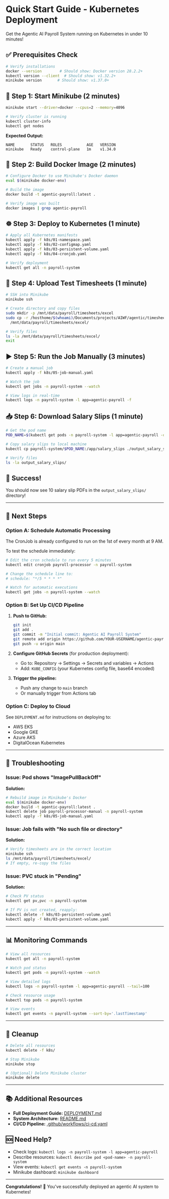 # Quick Start Guide - Kubernetes Deployment

Get the Agentic AI Payroll System running on Kubernetes in under 10 minutes!

## ✅ Prerequisites Check

```bash
# Verify installations
docker --version        # Should show: Docker version 28.2.2+
kubectl version --client  # Should show: v1.32.2+
minikube version       # Should show: v1.37.0+
```

## 🚀 Step 1: Start Minikube (2 minutes)

```bash
minikube start --driver=docker --cpus=2 --memory=4096

# Verify cluster is running
kubectl cluster-info
kubectl get nodes
```

**Expected Output:**
```
NAME       STATUS   ROLES           AGE   VERSION
minikube   Ready    control-plane   1m    v1.34.0
```

## 🐳 Step 2: Build Docker Image (2 minutes)

```bash
# Configure Docker to use Minikube's Docker daemon
eval $(minikube docker-env)

# Build the image
docker build -t agentic-payroll:latest .

# Verify image was built
docker images | grep agentic-payroll
```

## ☸️ Step 3: Deploy to Kubernetes (1 minute)

```bash
# Apply all Kubernetes manifests
kubectl apply -f k8s/01-namespace.yaml
kubectl apply -f k8s/02-configmap.yaml
kubectl apply -f k8s/03-persistent-volume.yaml
kubectl apply -f k8s/04-cronjob.yaml

# Verify deployment
kubectl get all -n payroll-system
```

## 📁 Step 4: Upload Test Timesheets (1 minute)

```bash
# SSH into Minikube
minikube ssh

# Create directory and copy files
sudo mkdir -p /mnt/data/payroll/timesheets/excel
sudo cp -r /hosthome/$(whoami)/Documents/projects/AIWF/agentic/timesheets/excel/* \
  /mnt/data/payroll/timesheets/excel/

# Verify files
ls -la /mnt/data/payroll/timesheets/excel/
exit
```

## ▶️ Step 5: Run the Job Manually (3 minutes)

```bash
# Create a manual job
kubectl apply -f k8s/05-job-manual.yaml

# Watch the job
kubectl get jobs -n payroll-system --watch

# View logs in real-time
kubectl logs -n payroll-system -l app=agentic-payroll -f
```

## 📥 Step 6: Download Salary Slips (1 minute)

```bash
# Get the pod name
POD_NAME=$(kubectl get pods -n payroll-system -l app=agentic-payroll -o jsonpath='{.items[0].metadata.name}')

# Copy salary slips to local machine
kubectl cp payroll-system/$POD_NAME:/app/salary_slips ./output_salary_slips

# Verify files
ls -la output_salary_slips/
```

## 🎉 Success!

You should now see 10 salary slip PDFs in the `output_salary_slips/` directory!

---

## 🔄 Next Steps

### Option A: Schedule Automatic Processing

The CronJob is already configured to run on the 1st of every month at 9 AM.

To test the schedule immediately:

```bash
# Edit the cron schedule to run every 5 minutes
kubectl edit cronjob payroll-processor -n payroll-system

# Change the schedule line to:
# schedule: "*/5 * * * *"

# Watch for automatic executions
kubectl get jobs -n payroll-system --watch
```

### Option B: Set Up CI/CD Pipeline

1. **Push to GitHub:**
   ```bash
   git init
   git add .
   git commit -m "Initial commit: Agentic AI Payroll System"
   git remote add origin https://github.com/YOUR-USERNAME/agentic-payroll.git
   git push -u origin main
   ```

2. **Configure GitHub Secrets** (for production deployment):
   - Go to: Repository → Settings → Secrets and variables → Actions
   - Add: `KUBE_CONFIG` (your Kubernetes config file, base64 encoded)

3. **Trigger the pipeline:**
   - Push any change to `main` branch
   - Or manually trigger from Actions tab

### Option C: Deploy to Cloud

See `DEPLOYMENT.md` for instructions on deploying to:
- AWS EKS
- Google GKE
- Azure AKS
- DigitalOcean Kubernetes

---

## 🐛 Troubleshooting

### Issue: Pod shows "ImagePullBackOff"

**Solution:**
```bash
# Rebuild image in Minikube's Docker
eval $(minikube docker-env)
docker build -t agentic-payroll:latest .
kubectl delete job payroll-processor-manual -n payroll-system
kubectl apply -f k8s/05-job-manual.yaml
```

### Issue: Job fails with "No such file or directory"

**Solution:**
```bash
# Verify timesheets are in the correct location
minikube ssh
ls /mnt/data/payroll/timesheets/excel/
# If empty, re-copy the files
```

### Issue: PVC stuck in "Pending"

**Solution:**
```bash
# Check PV status
kubectl get pv,pvc -n payroll-system

# If PV is not created, reapply:
kubectl delete -f k8s/03-persistent-volume.yaml
kubectl apply -f k8s/03-persistent-volume.yaml
```

---

## 📊 Monitoring Commands

```bash
# View all resources
kubectl get all -n payroll-system

# Watch pod status
kubectl get pods -n payroll-system --watch

# View detailed logs
kubectl logs -n payroll-system -l app=agentic-payroll --tail=100

# Check resource usage
kubectl top pods -n payroll-system

# View events
kubectl get events -n payroll-system --sort-by='.lastTimestamp'
```

---

## 🧹 Cleanup

```bash
# Delete all resources
kubectl delete -f k8s/

# Stop Minikube
minikube stop

# (Optional) Delete Minikube cluster
minikube delete
```

---

## 📚 Additional Resources

- **Full Deployment Guide:** [DEPLOYMENT.md](./DEPLOYMENT.md)
- **System Architecture:** [README.md](./README.md)
- **CI/CD Pipeline:** [.github/workflows/ci-cd.yaml](./.github/workflows/ci-cd.yaml)

## 🆘 Need Help?

- Check logs: `kubectl logs -n payroll-system -l app=agentic-payroll`
- Describe resources: `kubectl describe pod <pod-name> -n payroll-system`
- View events: `kubectl get events -n payroll-system`
- Minikube dashboard: `minikube dashboard`

---

**Congratulations!** 🎊 You've successfully deployed an agentic AI system to Kubernetes!
